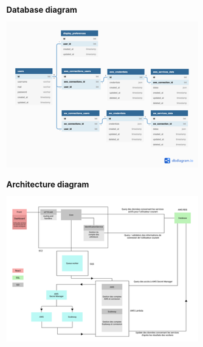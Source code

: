 ## Database diagram

![db-diagram](./db-diagram.png)

## Architecture diagram

![archi-diagram](./archi-diagram.png)
